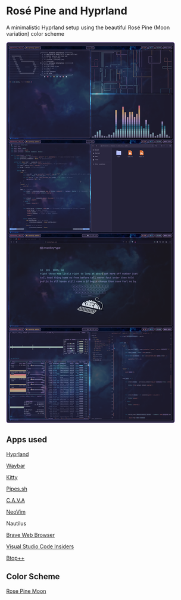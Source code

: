 # Rosé Pine and Hyprland
A minimalistic Hyprland setup using the beautiful Rosé Pine (Moon variation) color scheme

![](https://github.com/anantnrg/hyprland_rose_pine/blob/main/screenshots/hyprland_rose_pine.png)

## Apps used
[Hyprland](https://hyprland.org)

[Waybar](https://github.com/Alexays/waybar)

[Kitty](https://github.com/kovidgoyal/kitty)

[Pipes.sh](https://github.com/pipeseroni/pipes.sh)

[C.A.V.A](https://github.com/karlstav/cava)

[NeoVim](https://neovim.io)

Nautilus

[Brave Web Browser](https://brave.com)

[Visual Studio Code Insiders](code.visualstudio.com)

[Btop++](https://github.com/aristocratos/btop)

## Color Scheme
[Rose Pine Moon](https://rosepinetheme.com/palette/ingredients/)


